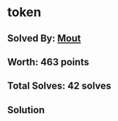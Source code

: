 # token
## Solved By: [Mout](https://github.com/killinq-joke)
## Worth: 463 points
## Total Solves: 42 solves
## Solution
